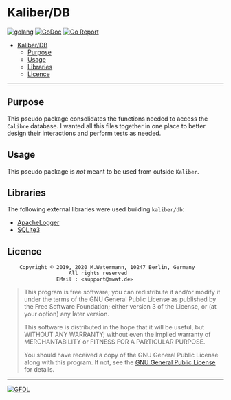 # Kaliber/DB

[![golang](https://img.shields.io/badge/Language-Go-green.svg)](https://golang.org/)
[![GoDoc](https://godoc.org/github.com/mwat56/kaliber/db?status.svg)](https://godoc.org/github.com/mwat56/kaliber/db)
[![Go Report](https://goreportcard.com/badge/github.com/mwat56/kaliber/db)](https://goreportcard.com/report/github.com/mwat56/kaliber/db)

- [Kaliber/DB](#kaliberdb)
	- [Purpose](#purpose)
	- [Usage](#usage)
	- [Libraries](#libraries)
	- [Licence](#licence)

----

## Purpose

This pseudo package consolidates the functions needed to access the `Calibre` database.
I wanted all this files together in one place to better design their interactions and perform tests as needed.

## Usage

This pseudo package is _not_ meant to be used from outside `Kaliber`.

## Libraries

The following external libraries were used building `kaliber/db`:

* [ApacheLogger](https://github.com/mwat56/apachelogger)
* [SQLite3](https://github.com/mattn/go-sqlite3)

## Licence

        Copyright © 2019, 2020 M.Watermann, 10247 Berlin, Germany
                        All rights reserved
                    EMail : <support@mwat.de>

> This program is free software; you can redistribute it and/or modify it under the terms of the GNU General Public License as published by the Free Software Foundation; either version 3 of the License, or (at your option) any later version.
>
> This software is distributed in the hope that it will be useful, but WITHOUT ANY WARRANTY; without even the implied warranty of MERCHANTABILITY or FITNESS FOR A PARTICULAR PURPOSE.
>
> You should have received a copy of the GNU General Public License along with this program. If not, see the [GNU General Public License](http://www.gnu.org/licenses/gpl.html) for details.

----
[![GFDL](https://www.gnu.org/graphics/gfdl-logo-tiny.png)](http://www.gnu.org/copyleft/fdl.html)
